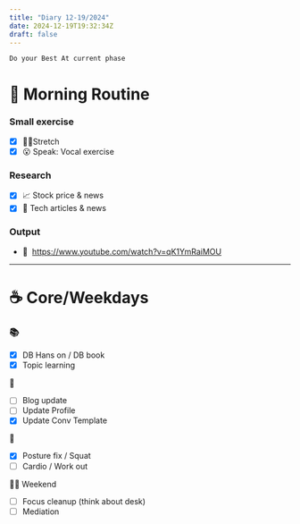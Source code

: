 ```yaml
---
title: "Diary 12-19/2024"  
date: 2024-12-19T19:32:34Z
draft: false
---
```


```tsx
Do your Best At current phase
```

# 🍳 Morning Routine

### Small exercise

- [x]  🧎‍♀️Stretch
- [x]  😮 Speak: Vocal exercise

### Research

- [x]  📈 Stock price & news
- [x]  👾 Tech articles & news

### Output

- 🎥  https://www.youtube.com/watch?v=qK1YmRaiMOU

---

# ☕ Core/Weekdays

### 📚

- [x]  DB Hans on / DB book
- [x]  Topic learning

👑

- [ ]  Blog update
- [ ]  Update Profile
- [x]  Update Conv Template

💪

- [x]  Posture fix / Squat
- [ ]  Cardio / Work out

🧘‍♀️ Weekend

- [ ]  Focus cleanup (think about desk)
- [ ]  Mediation